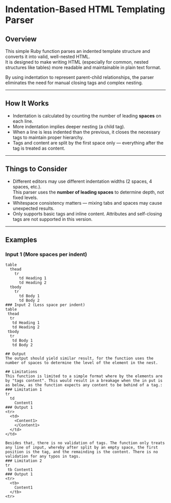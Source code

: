 # Indentation-Based HTML Templating Parser

## Overview

This simple Ruby function parses an indented template structure and converts it into valid, well-nested HTML.  
It is designed to make writing HTML (especially for common, nested structures like tables) more readable and maintainable in plain text format.

By using indentation to represent parent-child relationships, the parser eliminates the need for manual closing tags and complex nesting.

---

## How It Works

- Indentation is calculated by counting the number of leading **spaces** on each line.
- More indentation implies deeper nesting (a child tag).
- When a line is less indented than the previous, it closes the necessary tags to maintain proper hierarchy.
- Tags and content are split by the first space only — everything after the tag is treated as content.

---

## Things to Consider

- Different editors may use different indentation widths (2 spaces, 4 spaces, etc.).  
  This parser uses the **number of leading spaces** to determine depth, not fixed levels.
- Whitespace consistency matters — mixing tabs and spaces may cause unexpected results.
- Only supports basic tags and inline content. Attributes and self-closing tags are not supported in this version.

---

## Examples

### Input 1 (More spaces per indent)
```text
table
  thead
    tr
      td Heading 1
      td Heading 2
  tbody
    tr
      td Body 1
      td Body 2
### Input 2 (Less space per indent)
table
 thead
  tr
   td Heading 1
   td Heading 2
 tbody
  tr
   td Body 1
   td Body 2

## Output
The output should yield similar result, for the function uses the number of spaces to determine the level of the element in the nest.

## Limitations
This function is limited to a simple format where by the elements are by "tags content". This would result in a breakage when the in put is as below, as the function expects any content to be behind of a tag.:
### Limitation 1
tr
  td
    Content1
### Output 1
<tr>
  <td>
    <Content1>
    </Content1>
  </td>
</td>

Besides that, there is no validation of tags. The function only treats any line of input, whereby after split by an empty space, the first position is the tag, and the remainding is the content. There is no validation for any typos in tags.
### Limitation 2
tr
 tb Content1
### Output 1
<tr>
  <tb>
    Content1
  </tb>
<tr>

